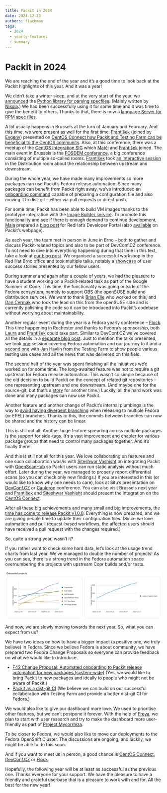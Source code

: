 ```yaml
---
title: Packit in 2024
date: 2024-12-23
authors: flachman
tags:
  - 2024
  - yearly-features
  - summary
---
```


# Packit in 2024

We are reaching the end of the year and it’s a good time to look back at the Packit highlights of this year. And it was a year!

We didn’t take a winter sleep, and at the very start of the year, we [announced](https://packit.dev/posts/specfile-introduction) the [Python library for parsing specfiles](https://github.com/packit/specfile). (Mainly written by [Nikola](https://github.com/nforro).) We had been successfully using it for some time and it was time to give the benefit to others. Thanks to that, there is now a [language Server for RPM spec files](https://github.com/dcermak/rpm-spec-language-server).

A lot usually happens in Brussels at the turn of January and February. And this time, we were present as well for the first time. [František](https://mastodonczech.cz/@lachmanfrantisek) (joined by [Evgeny](https://github.com/ukulekek)) presented on [CentOS Connect how Packit and Testing Farm can be beneficial to the CentOS community](https://www.youtube.com/watch?v=Eqb6IqG7Jek). Also, at this conference, there was a meetup of the [CentOS Integration SIG](https://sigs.centos.org/integration/) which [Matěj](https://fosstodon.org/@m4tt_314) and [František](https://mastodonczech.cz/@lachmanfrantisek) joined. The main event in Brussels is the [FOSDEM conference](https://fosdem.org/2024/), a big conference consisting of multiple so-called rooms. [František](https://mastodonczech.cz/@lachmanfrantisek) took [an interactive session](https://fosdem.org/2024/schedule/event/fosdem-2024-2881-upstream-and-downstream-best-friends-forever-/) in the Distribution room about the relationship between upstream and downstream.

During the whole year, we have made many improvements so more packages can use Packit’s Fedora release automation. Since many packages can benefit from Packit right away, we’ve introduced an [onboarding command](https://packit.dev/docs/cli/dist-git/init) capable of preparing a configuration file and also moving it to dist-git – either via pull requests or direct push.

For some time, Packit has been able to build VM images thanks to the prototype integration with the [Image Builder service](https://console.redhat.com/insights/image-builder). To promote this functionality and see if there is enough demand to continue development, [Maja](https://github.com/majamassarini) prepared a [blog post](https://developers.redhat.com/articles/2024/04/02/customize-aws-cloud-images-rhel-image-builder-and-packit#) for RedHat’s Developer Portal (also [available](https://packit.dev/posts/aws-and-image-builder) on Packit’s webpage).

As each year, the team met in person in June in Brno – both to gather and discuss Packit-related topics and also to be part of DevConf.CZ conference. To not need to dive into everything happening during that time in this text, take a look at [our blog post](https://packit.dev/posts/devconf-2024). We organised a successful workshop in the Red Hat Brno office and took multiple talks, notably a [showcase](https://www.youtube.com/watch?v=7n8pypmrQh4) of user success stories presented by our fellow users.

During summer and again after a couple of years, we had the pleasure to have a student working on a Packit-related task as part of the Google Summer of Code. This time, the functionality was going outside of the Fedora ecosystem, namely to support OBS (the openSUSE build and distribution service). We want to thank [Brian Elle](https://github.com/rxbryan) who worked on this, and [Dan Čermák](https://github.com/dcermak) who took the lead on this from the openSUSE side and is currently polishing the code so it can be introduced into Packit’s codebase without worrying about maintainability.

Another regular event during the year is a Fedora yearly conference – [Flock](https://fedoraproject.org/flock/2024/). This time happening in Rochester and thanks to Fedora’s sponsorship, both [Laura](https://fosstodon.org/@lbarcziova) and [František](https://mastodonczech.cz/@lachmanfrantisek) could take part. Similar to DevConf.CZ we’ve covered all the details in a [separate blog post](https://packit.dev/posts/flock_2024_diary). Just to mention the talks presented, we took [one](https://cfp.fedoraproject.org/flock-2024/talk/HCBLBX/) session covering Fedora automation and our journey to it and a [second one](https://cfp.fedoraproject.org/flock-2024/talk/SHQHK8/) with [Jan Havlín](https://matrix.to/#/@jhavlin:fedora.im?web-instance%5Belement.io%5D=chat.fedoraproject.org) from the Testing Farm to show people various testing use cases and all the news that was delivered on this field.

The second half of the year was spent finishing all the initiatives we’d worked on for some time. The long-awaited feature was not to require a git upstream for Fedora release automation. This wasn’t so simple because of the old decision to build Packit on the concept of related git repositories – one representing upstream and one downstream. (And maybe one for the source-git, but that’s a [story](https://packit.dev/source-git/status) for another time.) Luckily, all the hard work was done and many packages can now use Packit.

Another feature and another change of Packit’s internal plumbings is the way to [avoid having divergent branching](https://packit.dev/posts/non-git-upstreams-support) when releasing to multiple Fedora (or EPEL) branches. Thanks to this, the commits between branches can now be shared and the history can be linear.

This is still not all. Another huge feature spreading across multiple packages is [the support for side-tags](https://packit.dev/docs/fedora-releases-guide/releasing-multiple-packages). It’s a vast improvement and enabler for various package groups that need to control many packages together. And it’s finally there!

And this is still not all for this year. We love collaborating on features and one such collaboration was/is with [Siteshwar Vashisht](https://fosstodon.org/@siteshwar) on integrating Packit with [OpenScanHub](https://openscanhub.dev/) so Packit users can run static analysis without much effort. Later during the year, we managed to properly report differential scans (so you can check only new findings.) If you are interested in this (or would like to know why one needs to care), look at Situ’s presentation on [DevConf.CZ](https://www.youtube.com/watch?v=rcuIvAttWgY&pp=ygUdZGV2Y29uZiBzaXRlc2h3YXIgb3BlbnNjYW5odWI%3D) or [Cauldron](https://www.youtube.com/watch?v=lp7UECNg7qY) conference. You can also visit Brussels next year and [František](https://mastodonczech.cz/@lachmanfrantisek) and [Siteshwar Vashisht](https://fosstodon.org/@siteshwar) should present the integration on the [CentOS Connect](https://connect.centos.org/).

After all these big achievements and many small and big improvements, the [time has come to release Packit v1.0.0](https://packit.dev/posts/packit_1_0_0_action_required). Everything is now prepared, and we are giving people time to update their configuration files. (Since we love automation and pull request-based workflows, the affected users should have received a pull request with the changes required.)

So, quite a strong year, wasn’t it?

If you rather want to check some hard data, let’s look at the usage trend charts from last year. We’ve managed to double the number of projects! As you can see, there is a strong trend in the Fedora automation space overnumbering the projects with upstream Copr builds and/or tests.

![Trend chart of onboarded project in year 2024](./img/2024-onboarding-chart.png)

And now, we are slowly moving towards the next year. So, what you can expect from us?

We have two ideas on how to have a bigger impact (a positive one, we truly believe) in Fedora. Since we believe Fedora is about community, we have prepared two Fedora Change Proposals so everyone can provide feedback on what we would like to introduce.

- [F42 Change Proposal: Automated onboarding to Packit release automation for new packages (system-wide)](https://discussion.fedoraproject.org/t/f42-change-proposal-automated-onboarding-to-packit-release-automation-for-new-packages-system-wide/139530) (Yes, we would like to bring Packit to new packages and ideally to people who might not be aware of Packit.)
- [Packit as a dist-git CI](https://fedoraproject.org/wiki/Changes/PackitDistgitCI) (We believe we can build on our successful collaboration with Testing Farm and provide a better dist-git CI for Fedora.)

We would also like to give our dashboard more love. We used to prioritise other features, but we can’t postpone it forever. With the help of [Freya](https://snug.moe/@Venefilyn), we plan to start with user research and try to make the dashboard more user-friendly as part of [Project Mycorrhiza](https://packit.dev/posts/project-mycorrhiza).

To be closer to Fedora, we would also like to move our deployments to the Fedora OpenShift Cluster. The discussions are ongoing, and luckily, we might be able to do this soon.

And if you want to meet us in person, a good chance is [CentOS Connect](https://connect.centos.org/), [DevConf.CZ](http://DevConf.CZ) or [Flock](https://fedoraproject.org/flock/).

Hopefully, the following year will be at least as successful as the previous one. Thanks everyone for your support. We have the pleasure to have a friendly and grateful userbase that is a pleasure to work with and for. All the best for the new year!
